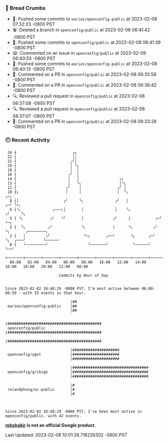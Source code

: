 ### 🍞 Bread Crumbs

 * 🚢: Pushed some commits to `earies/openconfig-public` at 2023-02-08 07:32:23 -0800 PST
 * 🗑: Deleted a branch in `openconfig/public` at 2023-02-08 06:41:42 -0800 PST
 * 🚢: Pushed some commits to `openconfig/public` at 2023-02-08 06:41:39 -0800 PST
 * 😃: Commented on an issue in `openconfig/public` at 2023-02-08 06:40:53 -0800 PST
 * 🚢: Pushed some commits to `earies/openconfig-public` at 2023-02-08 06:40:13 -0800 PST
 * 💬: Commented on a PR in  `openconfig/public` at 2023-02-08 06:35:58 -0800 PST
 * 💬: Commented on a PR in  `openconfig/public` at 2023-02-08 06:36:42 -0800 PST
 * 🔍: Reviewed a pull request in  `openconfig/public` at 2023-02-08 06:37:08 -0800 PST
 * 🔍: Reviewed a pull request in  `openconfig/public` at 2023-02-08 06:37:07 -0800 PST
 * 💬: Commented on a PR in  `openconfig/public` at 2023-02-08 06:33:28 -0800 PST

### 🕘 Recent Activity
```
 24 ┼                         ╭╮
 22 ┤                         ││
 21 ┤                        ╭╯│
 19 ┤                        │ ╰╮
 18 ┤                        │  │
 16 ┤                       ╭╯  │
 14 ┤                       │   │                  ╭╮
 13 ┤                       │   ╰╮                 │╰╮
 11 ┤                      ╭╯    │                ╭╯ │
 10 ┼╮                     │     │                │  ╰╮                 ╭─╮
  8 ┤│                    ╭╯     ╰╮              ╭╯   │               ╭─╯ ╰─╮
  6 ┤╰╮              ╭───╮│       │              │    ╰╮             ╭╯     ╰╮
  5 ┤ ╰╮            ╭╯   ╰╯       │             ╭╯     │           ╭─╯       ╰─╮
  3 ┤  ╰╮          ╭╯             ╰╮            │      ╰╮         ╭╯           ╰╮       ╭────────╮
  2 ┤   │         ╭╯               ╰─╮       ╭──╯       ╰╮      ╭─╯             ╰╮  ╭───╯        ╰──────
  0 ┤   ╰─────────╯                  ╰───────╯           ╰──────╯                ╰──╯
    +───────+───────+───────+───────+───────+───────+───────+───────+───────+───────+───────+───────+────
  00:00   02:00   04:00   06:00   08:00   10:00   12:00   14:00   16:00   18:00   20:00   22:00   00:00   

						Commits by Hour of Day


Since 2023-02-02 10:48:29 -0800 PST, I'm most active between 06:00-06:59 - with 25 events in that hour.

```



```
                             |##
 earies/openconfig-public    |##
                             |##

                             |##########################################
 openconfig/public           |##########################################
                             |##########################################

                             |#####################
 openconfig/ygot             |#####################
                             |#####################

                             |##################################
 openconfig/gribigo          |##################################
                             |##################################

                             |#
 rolandphung/oc-public       |#
                             |#



Since 2023-02-02 10:48:29 -0800 PST, I've been most active in openconfig/public, with 42 events.

```
**[robshakir](mailto:robjs@google.com) is not an official Google product.**  


Last Updated: 2023-02-08 10:01:26.718226302 -0800 PST

